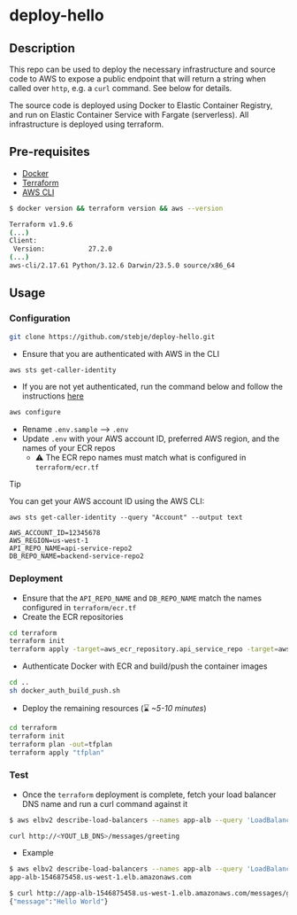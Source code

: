 # deploy-hello

## Description

This repo can be used to deploy the necessary infrastructure and source code to AWS to expose a public endpoint that will return a string when called over `http`, e.g. a `curl` command. See below for details.

The source code is deployed using Docker to Elastic Container Registry, and run on Elastic Container Service with Fargate (serverless). All infrastructure is deployed using terraform.

## Pre-requisites

- [Docker](https://docs.docker.com/desktop/)
- [Terraform](https://developer.hashicorp.com/terraform/install?product_intent=terraform)
- [AWS CLI](https://aws.amazon.com/cli/)

```sh
$ docker version && terraform version && aws --version

Terraform v1.9.6
(...)
Client:
 Version:           27.2.0
(...)
aws-cli/2.17.61 Python/3.12.6 Darwin/23.5.0 source/x86_64
```

## Usage

### Configuration

```sh
git clone https://github.com/stebje/deploy-hello.git
```

- Ensure that you are authenticated with AWS in the CLI

```sh
aws sts get-caller-identity
```

- If you are not yet authenticated, run the command below and follow the instructions [here](https://docs.aws.amazon.com/cli/latest/reference/configure/)

```sh
aws configure
```

- Rename `.env.sample` --> `.env`
- Update `.env` with your AWS account ID, preferred AWS region, and the names of your ECR repos
    - :warning: The ECR repo names must match what is configured in `terraform/ecr.tf`

> [!TIP]
> You can get your AWS account ID using the AWS CLI:
> 
> `aws sts get-caller-identity --query "Account" --output text`

```env
AWS_ACCOUNT_ID=12345678
AWS_REGION=us-west-1
API_REPO_NAME=api-service-repo2
DB_REPO_NAME=backend-service-repo2
```

### Deployment

- Ensure that the `API_REPO_NAME` and `DB_REPO_NAME` match the names configured in `terraform/ecr.tf`
- Create the ECR repositories

```sh
cd terraform
terraform init
terraform apply -target=aws_ecr_repository.api_service_repo -target=aws_ecr_repository.backend_service_repo
```

- Authenticate Docker with ECR and build/push the container images

```sh
cd ..
sh docker_auth_build_push.sh
```

- Deploy the remaining resources (:hourglass: *~5-10 minutes*)

```sh
cd terraform
terraform init
terraform plan -out=tfplan
terraform apply "tfplan"
```

### Test

- Once the `terraform` deployment is complete, fetch your load balancer DNS name and run a curl command against it

```sh
$ aws elbv2 describe-load-balancers --names app-alb --query 'LoadBalancers[0].DNSName' --region <AWS_REGION> --output text

curl http://<YOUT_LB_DNS>/messages/greeting
```

- Example

```sh
$ aws elbv2 describe-load-balancers --names app-alb --query 'LoadBalancers[0].DNSName' --region us-west-1 --output text
app-alb-1546875458.us-west-1.elb.amazonaws.com

$ curl http://app-alb-1546875458.us-west-1.elb.amazonaws.com/messages/greeting
{"message":"Hello World"}
```
